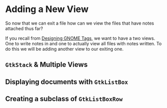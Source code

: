 # Adding a New View

So now that we can exit a file how can we view the files that have notes attached thus far?

If you recall from [Designing GNOME Tags](), we want to have a two views. One to write notes in and one to actually view all files with notes written. To do this we will be adding another view to our exiting one.

## `GtkStack` & Multiple Views

## Displaying documents with `GtkListBox`

## Creating a subclass of `GtkListBoxRow`